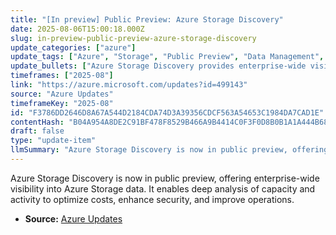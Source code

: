 ```yaml
---
title: "[In preview] Public Preview: Azure Storage Discovery"
date: 2025-08-06T15:00:18.000Z
slug: in-preview-public-preview-azure-storage-discovery
update_categories: ["azure"]
update_tags: ["Azure", "Storage", "Public Preview", "Data Management", "Cost Optimization", "Security"]
update_bullets: ["Azure Storage Discovery provides enterprise-wide visibility into Azure Storage data estate.", "Offers insights into used capacity and activity that were previously unavailable.", "Helps optimize costs and enhance security through detailed analysis.", "Aims to improve operational efficiency with better data insights."]
timeframes: ["2025-08"]
link: "https://azure.microsoft.com/updates?id=499143"
source: "Azure Updates"
timeframeKey: "2025-08"
id: "F3786DD2646D8A67A544D2184CDA74D3A39356CDCF563A54653C1984DA7CAD1E"
contentHash: "B04A954A8DE2C91BF478F8529B466A9B4414C0F3F0D8B0B1A1A444B685B82EA8"
draft: false
type: "update-item"
llmSummary: "Azure Storage Discovery is now in public preview, offering enterprise-wide visibility into Azure Storage data. It enables deep analysis of capacity and activity to optimize costs, enhance security, and improve operations."
---
```


Azure Storage Discovery is now in public preview, offering enterprise-wide visibility into Azure Storage data. It enables deep analysis of capacity and activity to optimize costs, enhance security, and improve operations.

- **Source:** [Azure Updates](https://azure.microsoft.com/updates?id=499143)
